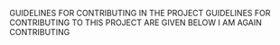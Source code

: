 GUIDELINES FOR CONTRIBUTING IN THE PROJECT
GUIDELINES FOR CONTRIBUTING TO THIS PROJECT ARE GIVEN BELOW
I AM AGAIN CONTRIBUTING
